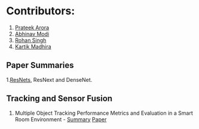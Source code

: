 # Contributors:

1. [Prateek Arora](https://github.com/Pratiquea)
2. [Abhinav Modi](https://github.com/abhi1625)
3. [Rohan Singh](https://github.com/rohan42)
4. [Kartik Madhira](https://github.com/kartikmadhira1)



## Paper Summaries

1.[ResNets](https://github.com/kartikmadhira1/DeepLearning/tree/master/PaperSummaries/ResNet), ResNext and DenseNet.


## Tracking and Sensor Fusion

1. Multiple Object Tracking Performance Metrics and Evaluation in a Smart Room Environment - [Summary](https://github.com/kartikmadhira1/paperSummaries/blob/master/PaperSummaries/mota.md) [Paper](https://cvhci.anthropomatik.kit.edu/~stiefel/papers/ECCV2006WorkshopCameraReady.pdf)
